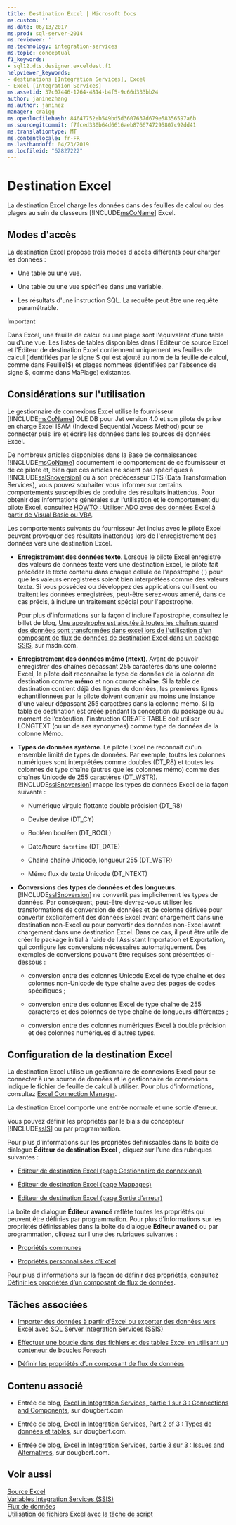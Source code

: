 ```yaml
---
title: Destination Excel | Microsoft Docs
ms.custom: ''
ms.date: 06/13/2017
ms.prod: sql-server-2014
ms.reviewer: ''
ms.technology: integration-services
ms.topic: conceptual
f1_keywords:
- sql12.dts.designer.exceldest.f1
helpviewer_keywords:
- destinations [Integration Services], Excel
- Excel [Integration Services]
ms.assetid: 37c07446-1264-4814-b4f5-9c66d333bb24
author: janinezhang
ms.author: janinez
manager: craigg
ms.openlocfilehash: 84647752eb549bd5d3607637d679e58356597a6b
ms.sourcegitcommit: f7fced330b64d6616aeb8766747295807c92dd41
ms.translationtype: MT
ms.contentlocale: fr-FR
ms.lasthandoff: 04/23/2019
ms.locfileid: "62827222"
---
```

# <a name="excel-destination"></a>Destination Excel
  La destination Excel charge les données dans des feuilles de calcul ou des plages au sein de classeurs [!INCLUDE[msCoName](../../includes/msconame-md.md)] Excel.  
  
## <a name="access-modes"></a>Modes d'accès  
 La destination Excel propose trois modes d'accès différents pour charger les données :  
  
-   Une table ou une vue.  
  
-   Une table ou une vue spécifiée dans une variable.  
  
-   Les résultats d'une instruction SQL. La requête peut être une requête paramétrable.  
  
> [!IMPORTANT]  
>  Dans Excel, une feuille de calcul ou une plage sont l'équivalent d'une table ou d'une vue. Les listes de tables disponibles dans l'Éditeur de source Excel et l'Éditeur de destination Excel contiennent uniquement les feuilles de calcul (identifiées par le signe $ qui est ajouté au nom de la feuille de calcul, comme dans Feuille1$) et plages nommées (identifiées par l'absence de signe $, comme dans MaPlage) existantes.  
  
## <a name="usage-considerations"></a>Considérations sur l'utilisation  
 Le gestionnaire de connexions Excel utilise le fournisseur [!INCLUDE[msCoName](../../includes/msconame-md.md)] OLE DB pour Jet version 4.0 et son pilote de prise en charge Excel ISAM (Indexed Sequential Access Method) pour se connecter puis lire et écrire les données dans les sources de données Excel.  
  
 De nombreux articles disponibles dans la Base de connaissances [!INCLUDE[msCoName](../../includes/msconame-md.md)] documentent le comportement de ce fournisseur et de ce pilote et, bien que ces articles ne soient pas spécifiques à [!INCLUDE[ssISnoversion](../../includes/ssisnoversion-md.md)] ou à son prédécesseur DTS (Data Transformation Services), vous pouvez souhaiter vous informer sur certains comportements susceptibles de produire des résultats inattendus. Pour obtenir des informations générales sur l’utilisation et le comportement du pilote Excel, consultez [HOWTO : Utiliser ADO avec des données Excel à partir de Visual Basic ou VBA](https://support.microsoft.com/kb/257819).  
  
 Les comportements suivants du fournisseur Jet inclus avec le pilote Excel peuvent provoquer des résultats inattendus lors de l'enregistrement des données vers une destination Excel.  
  
-   **Enregistrement des données texte**. Lorsque le pilote Excel enregistre des valeurs de données texte vers une destination Excel, le pilote fait précéder le texte contenu dans chaque cellule de l'apostrophe (') pour que les valeurs enregistrées soient bien interprétées comme des valeurs texte. Si vous possédez ou développez des applications qui lisent ou traitent les données enregistrées, peut-être serez-vous amené, dans ce cas précis, à inclure un traitement spécial pour l'apostrophe.  
  
     Pour plus d'informations sur la façon d'inclure l'apostrophe, consultez le billet de blog, [Une apostrophe est ajoutée à toutes les chaînes quand des données sont transformées dans excel lors de l'utilisation d'un composant de flux de données de destination Excel dans un package SSIS](https://go.microsoft.com/fwlink/?LinkId=400876), sur msdn.com.  
  
-   **Enregistrement des données mémo (ntext)**. Avant de pouvoir enregistrer des chaînes dépassant 255 caractères dans une colonne Excel, le pilote doit reconnaître le type de données de la colonne de destination comme **mémo** et non comme **chaîne**. Si la table de destination contient déjà des lignes de données, les premières lignes échantillonnées par le pilote doivent contenir au moins une instance d'une valeur dépassant 255 caractères dans la colonne mémo. Si la table de destination est créée pendant la conception du package ou au moment de l’exécution, l’instruction CREATE TABLE doit utiliser LONGTEXT (ou un de ses synonymes) comme type de données de la colonne Mémo.  
  
-   **Types de données système**. Le pilote Excel ne reconnaît qu'un ensemble limité de types de données. Par exemple, toutes les colonnes numériques sont interprétées comme doubles (DT_R8) et toutes les colonnes de type chaîne (autres que les colonnes mémo) comme des chaînes Unicode de 255 caractères (DT_WSTR). [!INCLUDE[ssISnoversion](../../includes/ssisnoversion-md.md)] mappe les types de données Excel de la façon suivante :  
  
    -   Numérique    virgule flottante double précision (DT_R8)  
  
    -   Devise     devise (DT_CY)  
  
    -   Booléen     booléen (DT_BOOL)  
  
    -   Date/heure `datetime` (DT_DATE)  
  
    -   Chaîne     chaîne Unicode, longueur 255 (DT_WSTR)  
  
    -   Mémo     flux de texte Unicode (DT_NTEXT)  
  
-   **Conversions des types de données et des longueurs**. [!INCLUDE[ssISnoversion](../../includes/ssisnoversion-md.md)] ne convertit pas implicitement les types de données. Par conséquent, peut-être devrez-vous utiliser les transformations de conversion de données et de colonne dérivée pour convertir explicitement des données Excel avant chargement dans une destination non-Excel ou pour convertir des données non-Excel avant chargement dans une destination Excel. Dans ce cas, il peut être utile de créer le package initial à l'aide de l'Assistant Importation et Exportation, qui configure les conversions nécessaires automatiquement. Des exemples de conversions pouvant être requises sont présentées ci-dessous :  
  
    -   conversion entre des colonnes Unicode Excel de type chaîne et des colonnes non-Unicode de type chaîne avec des pages de codes spécifiques ;  
  
    -   conversion entre des colonnes Excel de type chaîne de 255 caractères et des colonnes de type chaîne de longueurs différentes ;  
  
    -   conversion entre des colonnes numériques Excel à double précision et des colonnes numériques d'autres types.  
  
## <a name="configuration-of-the-excel-destination"></a>Configuration de la destination Excel  
 La destination Excel utilise un gestionnaire de connexions Excel pour se connecter à une source de données et le gestionnaire de connexions indique le fichier de feuille de calcul à utiliser. Pour plus d'informations, consultez [Excel Connection Manager](../connection-manager/excel-connection-manager.md).  
  
 La destination Excel comporte une entrée normale et une sortie d'erreur.  
  
 Vous pouvez définir les propriétés par le biais du concepteur [!INCLUDE[ssIS](../../includes/ssis-md.md)] ou par programmation.  
  
 Pour plus d'informations sur les propriétés définissables dans la boîte de dialogue **Éditeur de destination Excel** , cliquez sur l'une des rubriques suivantes :  
  
-   [Éditeur de destination Excel &#40;page Gestionnaire de connexions&#41;](../excel-destination-editor-connection-manager-page.md)  
  
-   [Éditeur de destination Excel &#40;page Mappages&#41;](../excel-destination-editor-mappings-page.md)  
  
-   [Éditeur de destination Excel &#40;page Sortie d’erreur&#41;](../excel-destination-editor-error-output-page.md)  
  
 La boîte de dialogue **Éditeur avancé** reflète toutes les propriétés qui peuvent être définies par programmation. Pour plus d'informations sur les propriétés définissables dans la boîte de dialogue **Éditeur avancé** ou par programmation, cliquez sur l'une des rubriques suivantes :  
  
-   [Propriétés communes](../common-properties.md)  
  
-   [Propriétés personnalisées d’Excel](excel-custom-properties.md)  
  
 Pour plus d’informations sur la façon de définir des propriétés, consultez [Définir les propriétés d’un composant de flux de données](set-the-properties-of-a-data-flow-component.md).  
  
## <a name="related-tasks"></a>Tâches associées  
  
-   [Importer des données à partir d’Excel ou exporter des données vers Excel avec SQL Server Integration Services (SSIS)](../load-data-to-from-excel-with-ssis.md)  
  
-   [Effectuer une boucle dans des fichiers et des tables Excel en utilisant un conteneur de boucles Foreach](../control-flow/foreach-loop-container.md)  
  
-   [Définir les propriétés d’un composant de flux de données](set-the-properties-of-a-data-flow-component.md)  
  
## <a name="related-content"></a>Contenu associé  
  
-   Entrée de blog, [Excel in Integration Services, partie 1 sur 3 : Connections and Components](https://go.microsoft.com/fwlink/?LinkId=217674), sur dougbert.com  
  
-   Entrée de blog, [Excel in Integration Services, Part 2 of 3 : Types de données et tables](https://go.microsoft.com/fwlink/?LinkId=217675), sur dougbert.com.  
  
-   Entrée de blog, [Excel in Integration Services, partie 3 sur 3 : Issues and Alternatives](https://go.microsoft.com/fwlink/?LinkId=217676), sur dougbert.com.  
  
## <a name="see-also"></a>Voir aussi  
 [Source Excel](excel-source.md)   
 [Variables Integration Services &#40;SSIS&#41;](../integration-services-ssis-variables.md)   
 [Flux de données](data-flow.md)   
 [Utilisation de fichiers Excel avec la tâche de script](../extending-packages-scripting-task-examples/working-with-excel-files-with-the-script-task.md)  
  
  
